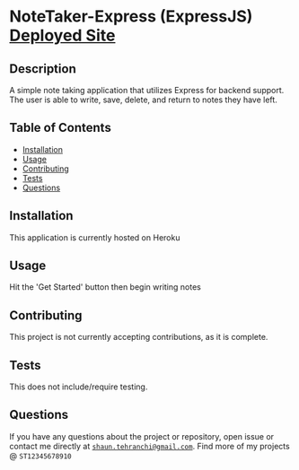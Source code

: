 # NoteTaker-Express (ExpressJS) [Deployed Site](https://notetaker-express-deployed.herokuapp.com/)

## Description
A simple note taking application that utilizes Express for backend support. The user is able to write, save, delete, and return to notes they have left. 

## Table of Contents
- [Installation](#installation)
- [Usage](#usage)
- [Contributing](#contributing)
- [Tests](#tests)
- [Questions](#questions)
## Installation
This application is currently hosted on Heroku
## Usage
Hit the 'Get Started' button then begin writing notes
## Contributing
This project is not currently accepting contributions, as it is complete.
## Tests
This does not include/require testing.
## Questions
If you have any questions about the project or repository, open issue or contact me directly at <code>shaun.tehranchi@gmail.com</code>. Find more of my projects @ <code>ST12345678910</code>
